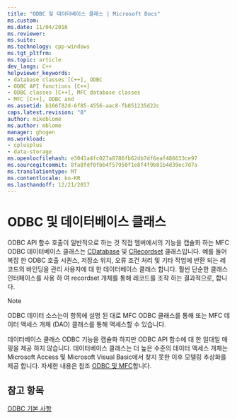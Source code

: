 ```yaml
---
title: "ODBC 및 데이터베이스 클래스 | Microsoft Docs"
ms.custom: 
ms.date: 11/04/2016
ms.reviewer: 
ms.suite: 
ms.technology: cpp-windows
ms.tgt_pltfrm: 
ms.topic: article
dev_langs: C++
helpviewer_keywords:
- database classes [C++], ODBC
- ODBC API functions [C++]
- ODBC classes [C++], MFC database classes
- MFC [C++], ODBC and
ms.assetid: b166f82d-6f85-4556-aac8-fb851235d22c
caps.latest.revision: "8"
author: mikeblome
ms.author: mblome
manager: ghogen
ms.workload:
- cplusplus
- data-storage
ms.openlocfilehash: e3041a4fc027a8786fb62db7df6eaf486633ce97
ms.sourcegitcommit: 8fa8fdf0fbb4f57950f1e8f4f9b81b4d39ec7d7a
ms.translationtype: MT
ms.contentlocale: ko-KR
ms.lasthandoff: 12/21/2017
---
```

# <a name="odbc-and-the-database-classes"></a>ODBC 및 데이터베이스 클래스
ODBC API 함수 호출이 일반적으로 하는 것 직접 멤버에서의 기능을 캡슐화 하는 MFC ODBC 데이터베이스 클래스는 [CDatabase](../../mfc/reference/cdatabase-class.md) 및 [CRecordset](../../mfc/reference/crecordset-class.md) 클래스입니다. 예를 들어 복잡 한 ODBC 호출 시퀀스, 저장소 위치, 오류 조건 처리 및 기타 작업에 반환 되는 레코드의 바인딩을 관리 사용자에 대 한 데이터베이스 클래스 합니다. 훨씬 단순한 클래스 인터페이스를 사용 하 여 recordset 개체를 통해 레코드를 조작 하는 결과적으로, 합니다.  
  
> [!NOTE]
>  ODBC 데이터 소스는이 항목에 설명 된 대로 MFC ODBC 클래스를 통해 또는 MFC 데이터 액세스 개체 (DAO) 클래스를 통해 액세스할 수 있습니다.  
  
 데이터베이스 클래스 ODBC 기능을 캡슐화 하지만 ODBC API 함수에 대 한 일대일 매핑을 제공 하지 않습니다. 데이터베이스 클래스는 더 높은 수준의 데이터 액세스 개체는 Microsoft Access 및 Microsoft Visual Basic에서 찾지 못한 이후 모델링 추상화를 제공 합니다. 자세한 내용은 참조 [ODBC 및 MFC](../../data/odbc/odbc-and-mfc.md)합니다.  
  
## <a name="see-also"></a>참고 항목  
 [ODBC 기본 사항](../../data/odbc/odbc-basics.md)